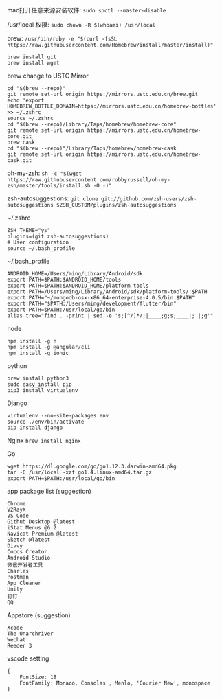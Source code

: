 mac打开任意来源安装软件: `sudo spctl --master-disable`

/usr/local 权限: `sudo chown -R $(whoami) /usr/local`

brew: `/usr/bin/ruby -e "$(curl -fsSL https://raw.githubusercontent.com/Homebrew/install/master/install)"`
```
brew install git
brew install wget
```
brew change to USTC Mirror
```
cd "$(brew --repo)"
git remote set-url origin https://mirrors.ustc.edu.cn/brew.git
echo 'export HOMEBREW_BOTTLE_DOMAIN=https://mirrors.ustc.edu.cn/homebrew-bottles' >> ~/.zshrc
source ~/.zshrc
cd "$(brew --repo)/Library/Taps/homebrew/homebrew-core"
git remote set-url origin https://mirrors.ustc.edu.cn/homebrew-core.git
brew cask
cd "$(brew --repo)"/Library/Taps/homebrew/homebrew-cask
git remote set-url origin https://mirrors.ustc.edu.cn/homebrew-cask.git
```
oh-my-zsh: `sh -c "$(wget https://raw.githubusercontent.com/robbyrussell/oh-my-zsh/master/tools/install.sh -O -)"`

zsh-autosuggestions: `git clone git://github.com/zsh-users/zsh-autosuggestions $ZSH_CUSTOM/plugins/zsh-autosuggestions`

~/.zshrc
```
ZSH_THEME="ys"
plugins=(git zsh-autosuggestions)
# User configuration
source ~/.bash_profile
```

~/.bash_profile
```
ANDROID_HOME=/Users/ming/Library/Android/sdk
export PATH=$PATH:$ANDROID_HOME/tools
export PATH=$PATH:$ANDROID_HOME/platform-tools
export PATH=/Users/ming/Library/Android/sdk/platform-tools/:$PATH
export PATH="~/mongodb-osx-x86_64-enterprise-4.0.5/bin:$PATH"
export PATH="$PATH:/Users/ming/development/flutter/bin"
export PATH=$PATH:/usr/local/go/bin
alias tree="find . -print | sed -e 's;[^/]*/;|____;g;s;____|; |;g'"
```

node
```
npm install -g n
npm install -g @angular/cli
npm install -g ionic
```

python
```
brew install python3
sudo easy_install pip
pip3 install virtualenv
```

Django
```
virtualenv --no-site-packages env
source ./env/bin/activate
pip install django
```

Nginx `brew install nginx`

Go
```
wget https://dl.google.com/go/go1.12.3.darwin-amd64.pkg
tar -C /usr/local -xzf go1.4.linux-amd64.tar.gz
export PATH=$PATH:/usr/local/go/bin
```
app package list (suggestion)
```
Chrome
V2RayX
VS Code
Github Desktop @latest
iStat Menus @6.2
Navicat Premium @latest
Sketch @latest
Divvy
Cocos Creator
Android Studio
微信开发者工具
Charles
Postman
App Cleaner
Unity
钉钉
QQ
```

Appstore (suggestion)
```
Xcode
The Unarchriver
Wechat
Reeder 3
```

vscode setting
```
{
    FontSize: 18
    FontFamily: Monaco, Consolas , Menlo, 'Courier New', monospace
}
```